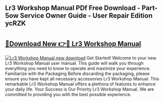 ## Lr3 Workshop Manual PDf Free Download - Part-5ow Service Owner Guide - User Repair Edition ycRZK

# <h2><a href="http://bc35549.oget.top/?id=Lr3+Workshop+Manual">🔗Download New 👉🔴 Lr3 Workshop Manual</a></h2>

[![Lr3 Workshop Manual new download](https://i.imgur.com/5g1atiW.png)](http://bc35549.oget.top/?id=Lr3+Workshop+Manual)
Get Started! Welcome to your new Lr3 Workshop Manual user manual. This guide will walk you through everything you need to know to operate and maximize your experience. Familiarize with the Packaging Before discarding the packaging, please ensure you have kept all necessary accessories Lr3 Workshop Manual. This remarkable Lr3 Workshop Manual offers a plethora of features to enhance your daily life. Your Success is Our Priority Lr3 Workshop Manual. We are committed to providing you with the best possible experience.
